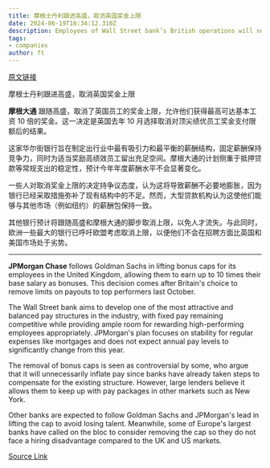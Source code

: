 ```yaml
---
title: 摩根士丹利跟进高盛，取消英国奖金上限
date: 2024-06-19T16:34:12.310Z
description: Employees of Wall Street bank’s British operations will now be able to earn up to 10-times base salary
tags: 
- companies
author: ft
---
```


[原文链接](https://ft.com/content/0b60b642-51a4-484a-a785-a2f679616a7b)

摩根士丹利跟进高盛，取消英国奖金上限

**摩根大通** 跟随高盛，取消了英国员工的奖金上限，允许他们获得最高可达基本工资 10 倍的奖金。这一决定是英国去年 10 月选择取消对顶尖绩优员工奖金支付限额后的结果。

这家华尔街银行旨在制定出行业中最有吸引力和最平衡的薪酬结构，固定薪酬保持竞争力，同时为适当奖励高绩效员工留出充足空间。摩根大通的计划侧重于抵押贷款等常规支出的稳定性，预计今年年度薪酬水平不会显著变化。

一些人对取消奖金上限的决定持争议态度，认为这将导致薪酬不必要地膨胀，因为银行已经采取措施弥补了现有结构中的不足。然而，大型贷款机构认为这使他们能够与其他市场（例如纽约）的薪酬包保持一致。

其他银行预计将跟随高盛和摩根大通的脚步取消上限，以免人才流失。与此同时，欧洲一些最大的银行已呼吁欧盟考虑取消上限，以便他们不会在招聘方面比英国和美国市场处于劣势。

---

 **JPMorgan Chase** follows Goldman Sachs in lifting bonus caps for its employees in the United Kingdom, allowing them to earn up to 10 times their base salary as bonuses. This decision comes after Britain's choice to remove limits on payouts to top performers last October.

The Wall Street bank aims to develop one of the most attractive and balanced pay structures in the industry, with fixed pay remaining competitive while providing ample room for rewarding high-performing employees appropriately. JPMorgan's plan focuses on stability for regular expenses like mortgages and does not expect annual pay levels to significantly change from this year.

The removal of bonus caps is seen as controversial by some, who argue that it will unnecessarily inflate pay since banks have already taken steps to compensate for the existing structure. However, large lenders believe it allows them to keep up with pay packages in other markets such as New York.

Other banks are expected to follow Goldman Sachs and JPMorgan's lead in lifting the cap to avoid losing talent. Meanwhile, some of Europe's largest banks have called on the bloc to consider removing the cap so they do not face a hiring disadvantage compared to the UK and US markets.

[Source Link](https://ft.com/content/0b60b642-51a4-484a-a785-a2f679616a7b)

